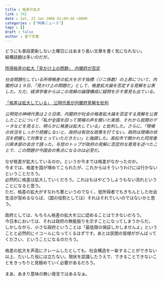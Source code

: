 ```yaml
---
title : 格差の拡大
link : 742
date : Sat, 21 Jan 2006 01:09:48 +0000
categories : ["時事ニュース"]
tags : []
draft : false
author : 倉下忠憲
---
```


どうにも普段更新しない土曜日にはあまり長い文章を書く気になれない。<BR>結構話題は多いのだが。<BR><BR><A HREF="http://www.asahi.com/life/update/0119/007.html" TARGET="_blank">所得格差の拡大「見かけ上の問題」　内閣府が否定</A><BR><BR><I>社会問題化している所得格差の拡大を示す指標（ジニ係数）の上昇について、内閣府は１９日、「見かけ上の問題だ」として、格差拡大論を否定する見解を公表した。ただ、経済学者からはこの見解の論理構成に疑問を示す意見も出ている。 </I><BR><BR><A HREF="http://www.asahi.com/politics/update/0120/009.html" TARGET="_blank">「格差は拡大している」　公明代表が内閣府見解を批判</A><BR><BR><I>公明党の神崎代表は２０日夜、内閣府が社会の格差拡大論を否定する見解を公表したことについて「私が全国を回って現場の声を聞いた実感、それから民間のデータなどを見ると、明らかに格差は拡大している」と批判した。さらに、「現場の状況をしっかり把握しないと、政府は有効な政策を打てない。政府は現場の状況を把握して対策をとっていただきたい」と強調した。高松市で開かれた同党香川県本部の会合で語った。与党のトップが政府の見解に否定的な意見を述べたことで、この問題が今国会の焦点になるのは必至だ。 </I><BR><BR>なぜ格差が拡大しているのか。というか今までは格差がなかったのか。<BR>今までは、格差を国が埋めてこられたが、これからはそういうわけには行かないということだろう。<BR>必然的に格差は拡大していくだろう。これはもはやどうしようもない流れということになると思う。<BR>ただ、格差の拡大がすなわち悪というのでなく、低所得者でもきちんとした社会生活が営めるならば、（国の役割としては）それはそれでいいのではないかと思う。<BR><BR>政府としては、もちろん格差の拡大を公に認めることはできないだろう。<BR>今日本においては、それは政府の無能振りを示すことになってしまうからだ。<BR>しかしながら、小さな政府ということは「最低限の保証しかしませんよ」ということと必然的にイコールになってくるはずです。あとは民間の皆様ががんばってください、ということになるのだろう。<BR><BR>格差の拡大を声高にクレームしたとしても、社会構造を一新することができない以上、たいした役には立たない。現状を認識したうえで、できることできないことをきっちりと見極めていく必要があるだろう。<BR><BR>まあ、あまり意味の無い発言ではあるなぁ。<br><br>

